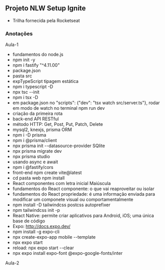 ## Projeto NLW Setup Ignite

* Trilha fornecida pela Rocketseat

### Anotações

Aula-1 

* fundamentos do node.js
* npm init -y
* npm i fastify "^4.11.00"
* package.json
* pasta src
* expTypeScript tipagem estática
* npm i typescript -D
* npx tsc --init
* npm i tsx -D
* em package.json no "scripts": {"dev": "tsx watch src/server.ts"}, rodar em modo de watch no terminal npm run dev
* criação da primeira rota
* back-end API RESTful
* método HTTP: Get, Post, Put, Patch, Delete
* mysql2, knexjs, prisma ORM
* npm i -D prisma
* npm i @prisma/client
* npx prisma init --datasource-provider SQlite
* npx prisma migrate dev
* npx prisma studio
* usando async e await
* npm i @fastify/cors
* front-end npm create vite@latest
* cd pasta web npm install
* React componentes com letra inicial Maiúscula
* fundamentos do React componente: o que vai reaproveitar ou isolar
* fundamentos do React propriedade: é uma informação enviada para modificar um componete visual ou comportamentalmente
* npm install -D tailwindcss postcss autoprefixer
* npm tailwindcss init -p
* React Native: permite criar aplicativos para Android, iOS; uma única base de código
* Expo: http://docs.expo.dev/
* npm install -g expo-cli
* npx create-expo-app mobile --template
* npx expo start
* reload: npx expo start --clear
* npx expo install expo-font @expo-google-fonts/inter

Aula-2